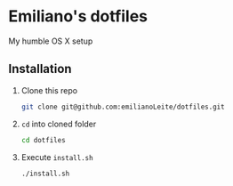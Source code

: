 # Emiliano's dotfiles
My humble OS X setup

## Installation
1. Clone this repo

    ```bash
    git clone git@github.com:emilianoLeite/dotfiles.git
    ```

2. `cd` into cloned folder

    ```bash
    cd dotfiles
    ```

3. Execute `install.sh`

    ```bash
    ./install.sh
    ```
